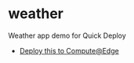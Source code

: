 # weather
Weather app demo for Quick Deploy

* [Deploy this to Compute@Edge](https://deploy.edgecompute.app/enviark/weather)
